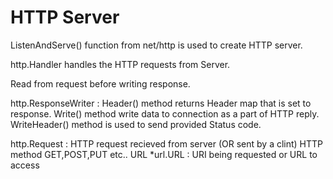 # HTTP Server

ListenAndServe() function from net/http is used to create HTTP server.

http.Handler handles the HTTP requests from Server. 

Read from request before writing response.

http.ResponseWriter  :
Header() method returns Header map that is set to response.
Write()  method write data to connection as a part of HTTP reply.
WriteHeader() method is used to send provided Status code.

http.Request : 
HTTP request recieved from server (OR sent by a clint)
HTTP method GET,POST,PUT etc..
URL *url.URL : URI being requested or URL to access


